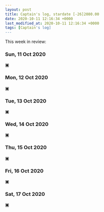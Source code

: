 ```yaml
---
layout: post
title: Captain's log, stardate [-26]2080.00
date: 2020-10-11 12:16:34 +0000
last_modified_at: 2020-10-11 12:16:34 +0000
tags: [Captain's log]
---
```


This week in review:

<!-- more -->

### Sun, 11 Oct 2020
▣

### Mon, 12 Oct 2020
▣

### Tue, 13 Oct 2020
▣

### Wed, 14 Oct 2020
▣

### Thu, 15 Oct 2020
▣

### Fri, 16 Oct 2020
▣

### Sat, 17 Oct 2020
▣

